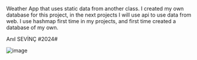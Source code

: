 Weather App that uses static data from another class.
I created my own database for this project, in the next projects I will use api to use data from web.
I use hashmap first time in my projects, and first time created a database of my own.

Anıl SEVİNÇ #2024#

![image](https://github.com/user-attachments/assets/b529be4d-5bb9-4f8e-bcc6-50a16f937a09)

